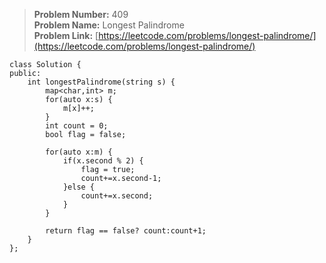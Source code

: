 > **Problem Number:** 409 <br>
> **Problem Name:** Longest Palindrome <br>
> **Problem Link:** [https://leetcode.com/problems/longest-palindrome/](https://leetcode.com/problems/longest-palindrome/) <br>

    class Solution {
    public:
        int longestPalindrome(string s) {
            map<char,int> m;
            for(auto x:s) {
                m[x]++;
            }
            int count = 0;
            bool flag = false;

            for(auto x:m) {
                if(x.second % 2) {
                    flag = true;
                    count+=x.second-1;
                }else {
                    count+=x.second;
                }
            }

            return flag == false? count:count+1;
        }
    };